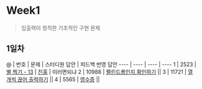 # Week1
> 입출력이 정직한 기초적인 구현 문제
## 1일차
@ | 번호 | 문제 | 스터디원 답안 | 피드백 반영 답안
---- | ---- | ---- | ----
1 | 2523 | [별 찍기 - 13](https://www.acmicpc.net/problem/2523) | [진홍](bj2523_kjh.java) | 이러면되냐
2 | 10988 | [팰린드롬인지 확인하기](https://www.acmicpc.net/problem/10988) ||
3 | 11721 | [열개씩 끊어 출력하기](https://www.acmicpc.net/problem/11721) ||
4 | 5565 | [영수증](https://www.acmicpc.net/problem/5565) ||